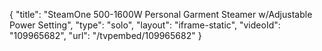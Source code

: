 {
    "title": "SteamOne 500-1600W Personal Garment Steamer w\/Adjustable Power Setting",
    "type": "solo",
    "layout": "iframe-static",
    "videoId": "109965682",
    "url": "\/tvpembed\/109965682"
}